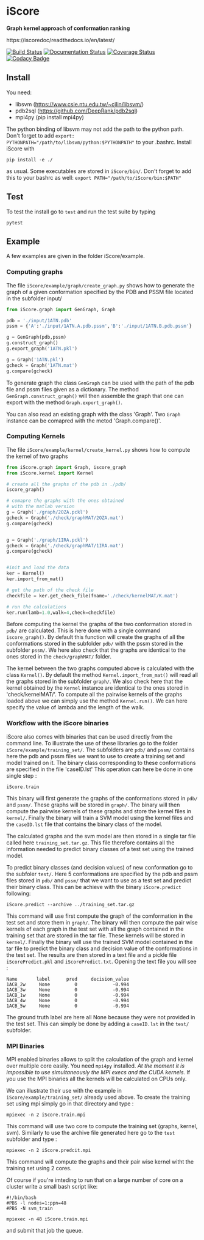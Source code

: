 # iScore

**Graph kernel approach of  conformation ranking**

https://iscoredoc/readthedocs.io/en/latest/

[![Build Status](https://secure.travis-ci.org/DeepRank/iScore.svg?branch=master)](https://travis-ci.org/DeepRank/iScore) 
[![Documentation Status](https://readthedocs.org/projects/iscoredoc/badge/?version=latest)](http://iscoredoc.readthedocs.io/?badge=latest)
[![Coverage Status](https://coveralls.io/repos/github/DeepRank/iScore/badge.svg?branch=master)](https://coveralls.io/github/DeepRank/iScore?branch=master)
[![Codacy Badge](https://api.codacy.com/project/badge/Grade/9491c221796e49c0a120ada9aed5fe42)](https://www.codacy.com/app/NicoRenaud/iScore?utm_source=github.com&amp;utm_medium=referral&amp;utm_content=DeepRank/iScore&amp;utm_campaign=Badge_Grade)


## Install

You need:
  * libsvm  (https://www.csie.ntu.edu.tw/~cjlin/libsvm/)
  * pdb2sql (https://github.com/DeepRank/pdb2sql)
  * mpi4py (pip install mpi4py)

The python binding of libsvm may not add the path to the python path. Don't forget to add `export: PYTHONPATH="/path/to/libsvm/python:$PYTHONPATH"` to your .bashrc. Install iScore with

`pip install -e ./`

as usual. Some executables are stored in `iScore/bin/`. Don't forget to add this to your bashrc as well: `export PATH="/path/to/iScore/bin:$PATH"`

## Test

To test the install go to `test` and run the test suite by typing

```
pytest
```

## Example

A few examples are given in the folder iScore/example.

### Computing graphs

The file `iScore/example/graph/create_graph.py` shows how to generate the graph of a given conformation specified by the PDB and PSSM file located in the subfolder input/

```python
from iScore.graph import GenGraph, Graph

pdb = './input/1ATN.pdb'
pssm = {'A':'./input/1ATN.A.pdb.pssm','B':'./input/1ATN.B.pdb.pssm'}

g = GenGraph(pdb,pssm)
g.construct_graph()
g.export_graph('1ATN.pkl')

g = Graph('1ATN.pkl')
gcheck = Graph('1ATN.mat')
g.compare(gcheck)
```

To generate graph the class `GenGraph` can be used with the path of the pdb file and pssm files given as a dictionary. The method `GenGraph.construct_graph()` will then assemble the graph that one can export with the method `Graph.export_graph()`.

You can also read an existing graph with the class 'Graph'. Two `Graph` instance can be comapred with the metod 'Graph.compare()'.

### Computing Kernels

The file `iScore/example/kernel/create_kernel.py` shows how to compute the kernel of two graphs


```python
from iScore.graph import Graph, iscore_graph
from iScore.kernel import Kernel

# create all the graphs of the pdb in ./pdb/
iscore_graph()

# comapre the graphs with the ones obtained
# with the matlab version
g = Graph('./graph/2OZA.pckl')
gcheck = Graph('./check/graphMAT/2OZA.mat')
g.compare(gcheck)


g = Graph('./graph/1IRA.pckl')
gcheck = Graph('./check/graphMAT/1IRA.mat')
g.compare(gcheck)


#init and load the data
ker = Kernel()
ker.import_from_mat()

# get the path of the check file
checkfile = ker.get_check_file(fname='./check/kernelMAT/K.mat')

# run the calculations
ker.run(lamb=1.0,walk=4,check=checkfile)
```

Before computing the kernel the graphs of the two conformation stored in `pdb/` are calculated. This is here done with a single command `iscore_graph()`. By default this function will create the graphs of all the conformations stored in the subfolder `pdb/` with the pssm stored in the subfolder `pssm/`. We here also check that the graphs are identical to the ones stored in the `check/graphMAT/` folder.

The kernel between the two graphs computed above is calculated with the class `Kernel()`. By default the method `Kernel.import_from_mat()` will read all the graphs stored in the subfolder `graph/`. We also check here that the kernel obtained by the `Kernel` instance are identical to the ones stored in 'check/kernelMAT/'. To compute all the pairwise kernels of the graphs loaded above we can simply use the method `Kernel.run()`. We can here specify the value of lambda and the length of the walk.


### Workflow with the iScore binaries

iScore also comes with binaries that can be used directly from the command line. To illustrate the use of these libraries go to the folder `iScore/example/training_set/`. The subfolders are `pdb/` and `pssm/` contains here the pdb and pssm files we want to use to create a training set and model trained on it. The binary class corresponding to these conformations are specified in the file 'caseID.lst' This operation can here be done in one single step :

```
iScore.train
```

This binary will first generate the graphs of the conformations stored in `pdb/` and `pssm/`. These graphs will be stored in `graph/`. The binary  will then compute the pairwise kernels of these graphs and store the kernel files in `kernel/`. Finally the binary will train a SVM model using the kernel files and the `caseID.lst` file that contains the binary class of the model.

The calculated graphs and the svm model are then stored in a single tar file called here `training_set.tar.gz`. This file therefore contains all the information needed to predict binary classes of a test set using the trained model.

To predict binary classes (and decision values) of new conformation go to the subfoler `test/`. Here 5 conformations are specified by the pdb and pssm files stored in `pdb/` and `pssm/` that we want to use as a test set and predict their binary class. This can be achieve with the binary `iScore.predict` following:

```
iScore.predict --archive ../training_set.tar.gz
```

This command will use first compute the graph of the comformation in the test set and store them in `graph/`. The binary will then compute the pair wise kernels of each graph in the test set with all the graph contained in the training set that are stored in the tar file. These kernels will be stored in `kernel/`. Finally the binary will use the trained SVM model contained in the tar file to predict the binary class and decision value of the conformations in the test set. The results are then stored in a text file and a pickle file `iScorePredict.pkl` and `iScorePredict.txt`. Opening the text file you will see :

```
Name       label      pred     decision_value
1ACB_2w     None         0             -0.994
1ACB_3w     None         0             -0.994
1ACB_1w     None         0             -0.994
1ACB_4w     None         0             -0.994
1ACB_5w     None         0             -0.994

```

The ground truth label are here all None because they were not provided in the test set. This can simply be done by adding a `caseID.lst` in the `test/` subfolder.


### MPI Binaries

MPI enabled binaries allows to split the calculation of the graph and kernel over multiple core easily. You need `mpi4py` installed. *At the moment it is impossible to use simultaneously the MPI execs and the CUDA kernels.* If you use the MPI binaries all the kernels will be calculated on CPUs only.


 We can illustrate their use with the example in `iScore/example/training_set/` already  used above. To create the training set using mpi simply go in that directory and type :

```
mpiexec -n 2 iScore.train.mpi
```

This command will use two core to compute the training set (graphs, kernel, svm). Similarly to use the archive file generated here go to the `test` subfolder and type :

```
mpiexec -n 2 iScore.predcit.mpi
```

This command will compute the graphs and their pair wise kernel witht the training set using 2 cores.


Of course if you're imteding to run that on a large number of core on a cluster write a small bash script like:

```
#!/bin/bash
#PBS -l nodes=1:ppn=48
#PBS -N svm_train

mpiexec -n 48 iScore.train.mpi
```

and submit that job the queue.

